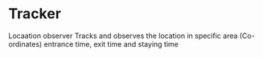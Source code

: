 # Tracker
Locaation observer
Tracks and observes the location in specific area (Co-ordinates) entrance time, exit time and staying time
